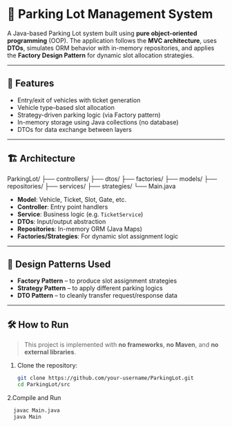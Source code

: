 # 🚗 Parking Lot Management System

A Java-based Parking Lot system built using **pure object-oriented programming** (OOP). The application follows the **MVC architecture**, uses **DTOs**, simulates ORM behavior with in-memory repositories, and applies the **Factory Design Pattern** for dynamic slot allocation strategies.

---

## 📌 Features

- Entry/exit of vehicles with ticket generation
- Vehicle type–based slot allocation
- Strategy-driven parking logic (via Factory pattern)
- In-memory storage using Java collections (no database)
- DTOs for data exchange between layers

---

## 🏗️ Architecture

ParkingLot/
├── controllers/
├── dtos/
├── factories/
├── models/
├── repositories/
├── services/
├── strategies/
└── Main.java


- **Model**: Vehicle, Ticket, Slot, Gate, etc.  
- **Controller**: Entry point handlers  
- **Service**: Business logic (e.g. `TicketService`)  
- **DTOs**: Input/output abstraction  
- **Repositories**: In-memory ORM (Java Maps)  
- **Factories/Strategies**: For dynamic slot assignment logic

---

## 🧠 Design Patterns Used

- **Factory Pattern** – to produce slot assignment strategies  
- **Strategy Pattern** – to apply different parking logics  
- **DTO Pattern** – to cleanly transfer request/response data

---

## 🛠️ How to Run

> This project is implemented with **no frameworks**, **no Maven**, and **no external libraries**.

1. Clone the repository:
   ```bash
   git clone https://github.com/your-username/ParkingLot.git
   cd ParkingLot/src
2.Compile and Run
```bash
  javac Main.java
  java Main
